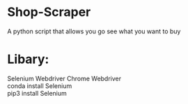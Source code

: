# Shop-Scraper
A python script that allows you go see what you want to buy

# Libary:
Selenium Webdriver
Chrome Webdriver
<br />
conda install Selenium
<br />
pip3 install Selenium
